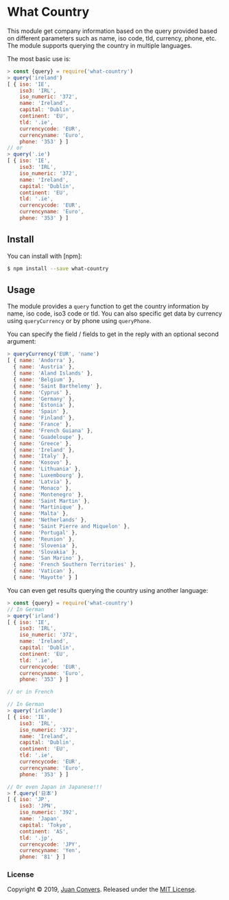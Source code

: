# What Country

This module get company information based on the query provided based on different parameters such as name, iso code, tld, currency, phone, etc. The module supports querying the country in multiple languages.

The most basic use is:

```js
> const {query} = require('what-country')
> query('ireland')
[ { iso: 'IE',
    iso3: 'IRL',
    iso_numeric: '372',
    name: 'Ireland',
    capital: 'Dublin',
    continent: 'EU',
    tld: '.ie',
    currencycode: 'EUR',
    currencyname: 'Euro',
    phone: '353' } ]
// or
> query('.ie')
[ { iso: 'IE',
    iso3: 'IRL',
    iso_numeric: '372',
    name: 'Ireland',
    capital: 'Dublin',
    continent: 'EU',
    tld: '.ie',
    currencycode: 'EUR',
    currencyname: 'Euro',
    phone: '353' } ]
```

## Install

You can install with [npm]:

```sh
$ npm install --save what-country
```
## Usage

The module provides a `query` function to get the country information by name, iso code, iso3 code or tld. You can also specific get data by currency using `queryCurrency` or by phone using `queryPhone`.

You can specify the field / fields to get in the reply with an optional second argument:

```js
> queryCurrency('EUR', 'name')
[ { name: 'Andorra' },
  { name: 'Austria' },
  { name: 'Aland Islands' },
  { name: 'Belgium' },
  { name: 'Saint Barthelemy' },
  { name: 'Cyprus' },
  { name: 'Germany' },
  { name: 'Estonia' },
  { name: 'Spain' },
  { name: 'Finland' },
  { name: 'France' },
  { name: 'French Guiana' },
  { name: 'Guadeloupe' },
  { name: 'Greece' },
  { name: 'Ireland' },
  { name: 'Italy' },
  { name: 'Kosovo' },
  { name: 'Lithuania' },
  { name: 'Luxembourg' },
  { name: 'Latvia' },
  { name: 'Monaco' },
  { name: 'Montenegro' },
  { name: 'Saint Martin' },
  { name: 'Martinique' },
  { name: 'Malta' },
  { name: 'Netherlands' },
  { name: 'Saint Pierre and Miquelon' },
  { name: 'Portugal' },
  { name: 'Reunion' },
  { name: 'Slovenia' },
  { name: 'Slovakia' },
  { name: 'San Marino' },
  { name: 'French Southern Territories' },
  { name: 'Vatican' },
  { name: 'Mayotte' } ]
```

You can even get results querying the country using another language:

```js
> const {query} = require('what-country')
// In German
> query('irland')
[ { iso: 'IE',
    iso3: 'IRL',
    iso_numeric: '372',
    name: 'Ireland',
    capital: 'Dublin',
    continent: 'EU',
    tld: '.ie',
    currencycode: 'EUR',
    currencyname: 'Euro',
    phone: '353' } ]

// or in French

// In German
> query('irlande')
[ { iso: 'IE',
    iso3: 'IRL',
    iso_numeric: '372',
    name: 'Ireland',
    capital: 'Dublin',
    continent: 'EU',
    tld: '.ie',
    currencycode: 'EUR',
    currencyname: 'Euro',
    phone: '353' } ]

// Or even Japan in Japanese!!!
> f.query('日本')
[ { iso: 'JP',
    iso3: 'JPN',
    iso_numeric: '392',
    name: 'Japan',
    capital: 'Tokyo',
    continent: 'AS',
    tld: '.jp',
    currencycode: 'JPY',
    currencyname: 'Yen',
    phone: '81' } ]
```

### License

Copyright © 2019, [Juan Convers](https://juanconvers.com).
Released under the [MIT License](LICENSE).
